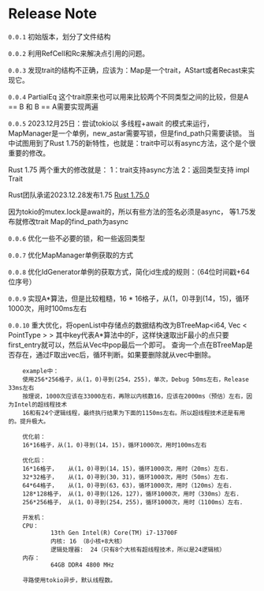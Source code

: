 # Release Note

`0.0.1` 初始版本，划分了文件结构

`0.0.2` 利用RefCell和Rc来解决点引用的问题。

`0.0.3` 发现trait的结构不正确，应该为：Map是一个trait，AStart或者Recast来实现它。

`0.0.4` PartialEq 这个trait原来也可以用来比较两个不同类型之间的比较，但是A == B 和 B == A需要实现两遍

`0.0.5` 2023.12月25日：尝试tokio以 多线程+await 的模式来运行，MapManager是一个单例，new_astar需要写锁，但是find_path只需要读锁。
当中试图用到了Rust 1.75的新特性，也就是：trait中可以有async方法，这个是个很重要的修改。 

Rust 1.75 两个重大的修改就是：
1：trait支持async方法
2：返回类型支持 impl Trait

Rust团队承诺2023.12.28发布1.75 [Rust 1.75.0](https://releases.rs/docs/1.75.0/)

因为tokio的mutex.lock是await的，所以有些方法的签名必须是async，
等1.75发布就修改trait Map的find_path为async


`0.0.6` 优化一些不必要的锁，和一些返回类型

`0.0.7` 优化MapManager单例获取的方式

`0.0.8` 优化IdGenerator单例的获取方式，简化id生成的规则：（64位时间戳+64位序号）

`0.0.9` 实现A*算法，但是比较粗糙，16 * 16格子，从(1，0)寻到(14，15)，循环1000次，用时100ms左右

`0.0.10` 重大优化，将openList中存储点的数据结构改为BTreeMap<i64, Vec < PointType > > 
        其中key代表A*算法中的F，这样快速取出F最小的点只要first_entry就可以，然后从Vec中pop最后一个即可。
        查询一个点在BTreeMap是否存在，通过F取出vec后，循环判断。如果要删除就从vec中删除。

        example中：
        使用256*256格子，从(1，0)寻到(254，255)，单次，Debug 50ms左右，Release 33ms左右
        按理说，1000次应该在33000左右，再除以内核数16，应该在2000ms（预估）左右，因为Intel的超线程技术
        16和有24个逻辑线程，最终执行结果为下面的1150ms左右。所以超线程技术还是有用的。提升极大。

        优化前：
        16*16格子，从(1，0)寻到(14，15)，循环1000次，用时100ms左右

        优化后：
        16*16格子，   从(1，0)寻到(14，15)，循环1000次，用时（20ms）左右.
        32*32格子，   从(1，0)寻到(30，31)，循环1000次，用时（50ms）左右.
        64*64格子，   从(1，0)寻到(63，63)，循环1000次，用时（120ms）左右.
        128*128格子， 从(1，0)寻到(126，127)，循环1000次，用时（330ms）左右.
        256*256格子， 从(1，0)寻到(254，255)，循环1000次，用时（1100ms）左右.

        开发机：
        CPU：
                13th Gen Intel(R) Core(TM) i7-13700F
                内核:	16 （8小核+8大核）
                逻辑处理器:	24（只有8个大核有超线程技术，所以是24逻辑核）
        内存：
                64GB DDR4 4800 MHz

        寻路使用tokio异步，默认线程数。


